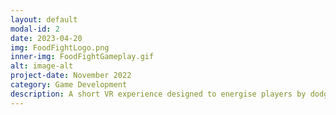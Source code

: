 ```yaml
---
layout: default
modal-id: 2
date: 2023-04-20
img: FoodFightLogo.png
inner-img: FoodFightGameplay.gif
alt: image-alt
project-date: November 2022
category: Game Development
description: A short VR experience designed to energise players by dodging thrown food and shooting back at them. This was created and published on the <a href="https://www.oculus.com/experiences/quest/3158342884265828/" target="_blank">Liminal Platform</a> in 5 months, in a team of 6. I was the animator and QA Tester for the project (the only person on the team who owns a Meta Quest 2 headset).
---
```

